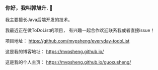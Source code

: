 ### 你好，我叫郭旭升. 👋
我主要擅长Java后端开发的技术。

我最近正在做ToDoList的项目， 有兴趣一起合作欢迎联系我或者直接issue！

项目地址： https://github.com/mvpsheng/everyday-todoList

这是我的博客地址： https://mvpsheng.github.io/

这是我的个人主页： https://mvpsheng.github.io/guoxusheng/
<!--
**mvpsheng/mvpsheng** is a ✨ _special_ ✨ repository because its `README.md` (this file) appears on your GitHub profile.

Here are some ideas to get you started:

- 🔭 I’m currently working on ...
- 🌱 I’m currently learning ...
- 👯 I’m looking to collaborate on ...
- 🤔 I’m looking for help with ...
- 💬 Ask me about ...
- 📫 How to reach me: ...
- 😄 Pronouns: ...
- ⚡ Fun fact: ...
-->

<!-- 首先是 艺术名字设计 -->

<!-- 为什么搭建个人博客以及为什么写博客   内容 记录自己一些经常出错的项目问题， 记录自己在进行项目开发 或者学习项目开发过程中的一些理解与收获，或者疑惑   因为时间长了难免有一些行为需要记录下来让自己避免，有一些设计方法，也许自己在下一个项目中可以用到 -->

<!-- 联系方式   个人网站、领英、简历 -->
<p align="center">
<!--   <a href="https://shawncharles.com" target="_blank">
    <img src="https://img.shields.io/static/v1?label=|&message=WEBSITE&color=23555f&style=plastic&logo=react&logo-color=white"/>
  </a>
  <a href="https://shawncharles.com/linkedin" target="_blank">
    <img src="https://img.shields.io/static/v1?label=|&message=LINKED-IN&color=cdf998&style=plastic&logo=linkedin&logo-color=white"/>
  </a>
  <a href="https://shawncharles.com/twitter" target="_blank">
    <img src="https://img.shields.io/static/v1?label=|&message=TWITTER&color=23555f&style=plastic&logo=twitter&logo-color=white"/>
  </a>
  <a href="https://shawncharles.com/angellist" target="_blank">
      <img src="https://img.shields.io/static/v1?label=|&message=ANGEL-LIST&color=cdf998&style=plastic&logo=angellist&logo-color=white"/>
  </a> -->
<!--   <a href="https://shawncharles.com/resume" target="_blank">
      <img src="https://img.shields.io/static/v1?label=|&message=RESUME&color=23555f&style=plastic&logo=react&logo-color=white"/>
  </a> -->
</p>
<!-- 简短的自我介绍 -->

<!-- projects 介绍 -->

<!-- Technologies 个人技术介绍 -->
